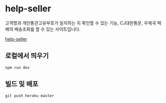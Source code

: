 # help-seller
고객명과 개인통관고유부호가 일치하는 지 확인할 수 있는 기능, CJ대한통운, 우체국 택배의 배송조회를 할 수 있는 사이트입니다.

[help-seller](https://help-seller.herokuapp.com)

## 로컬에서 띄우기
```shell
npm run dev
```

## 빌드 및 배포
```shell
git push heroku master
```
